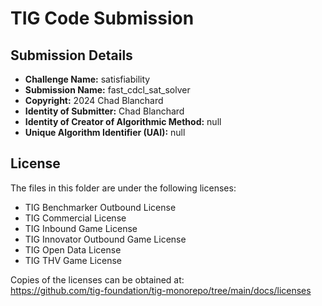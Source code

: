 # TIG Code Submission

## Submission Details

* **Challenge Name:** satisfiability
* **Submission Name:** fast_cdcl_sat_solver
* **Copyright:** 2024 Chad Blanchard
* **Identity of Submitter:** Chad Blanchard
* **Identity of Creator of Algorithmic Method:** null
* **Unique Algorithm Identifier (UAI):** null

## License

The files in this folder are under the following licenses:
* TIG Benchmarker Outbound License
* TIG Commercial License
* TIG Inbound Game License
* TIG Innovator Outbound Game License
* TIG Open Data License
* TIG THV Game License

Copies of the licenses can be obtained at:  
https://github.com/tig-foundation/tig-monorepo/tree/main/docs/licenses